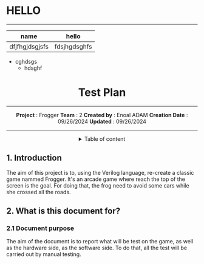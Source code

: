 # HELLO

---

|name|hello|
|---|---|
|dfjfhgjdsgjsfs|fdsjhgdsghfs|



- cghdsgs
   - hdsghf 

<!-- How to create a Markdown style-->

<div align="center">

# Test Plan

---


**Project** : Frogger
**Team** : 2
**Created by** : Enoal ADAM
**Creation Date** : 09/26/2024
**Updated** : 09/26/2024

---

<details>
<summary>Table of content</summary>

</details>
</div>

## 1. Introduction

The aim of this project is to, using the Verilog language, re-create a classic game nammed Frogger. It's an arcade game where reach the top of the screen is the goal. For doing that, the frog need to avoid some cars while she crossed all the roads. 
<!--Need to review with Vianney to check this part-->

## 2. What is this document for? <!--(Purposes maybe)-->

### 2.1 Document purpose

The aim of the document is to report what will be test on the game, as well as the hardware side, as the software side. To do that, all the test will be carried out by manual testing.

